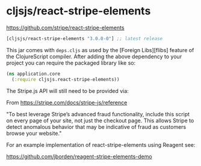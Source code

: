 # cljsjs/react-stripe-elements

https://github.com/stripe/react-stripe-elements

[](dependency)
```clojure
[cljsjs/react-stripe-elements "3.0.0-0"] ;; latest release
```
[](/dependency)

This jar comes with `deps.cljs` as used by the [Foreign Libs][flibs] feature
of the ClojureScript compiler. After adding the above dependency to your project
you can require the packaged library like so:

```clojure
(ns application.core
  (:require cljsjs.react-stripe-elements))
```

The Stripe.js API will still need to be provided via:

<script src="https://js.stripe.com/v3/"></script>

From https://stripe.com/docs/stripe-js/reference

"To best leverage Stripe’s advanced fraud functionality, include this script on every page of your site, not just the checkout page. This allows Stripe to detect anomalous behavior that may be indicative of fraud as customers browse your website."

For an example implementation of react-stripe-elements using Reagent see:

https://github.com/jborden/reagent-stripe-elements-demo
